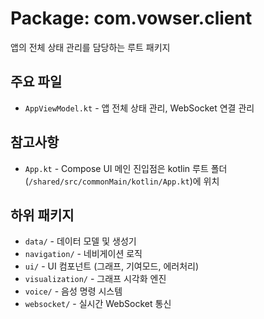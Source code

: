 # Package: com.vowser.client

앱의 전체 상태 관리를 담당하는 루트 패키지

## 주요 파일
- `AppViewModel.kt` - 앱 전체 상태 관리, WebSocket 연결 관리

## 참고사항
- `App.kt` - Compose UI 메인 진입점은 kotlin 루트 폴더(`/shared/src/commonMain/kotlin/App.kt`)에 위치

## 하위 패키지
- `data/` - 데이터 모델 및 생성기
- `navigation/` - 네비게이션 로직
- `ui/` - UI 컴포넌트 (그래프, 기여모드, 에러처리)
- `visualization/` - 그래프 시각화 엔진
- `voice/` - 음성 명령 시스템
- `websocket/` - 실시간 WebSocket 통신